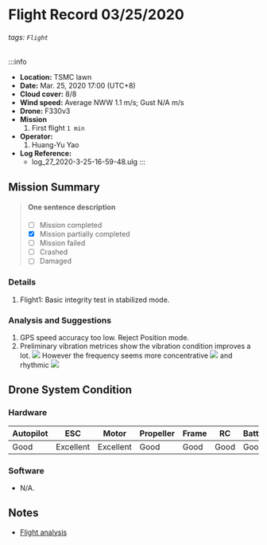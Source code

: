 # Flight Record 03/25/2020
###### tags: `Flight`

:::info
- **Location:** TSMC lawn
- **Date:** Mar. 25, 2020 17:00 (UTC+8)
- **Cloud cover:** 8/8
- **Wind speed:** Average NWW 1.1 m/s; Gust N/A m/s
- **Drone:** F330v3
- **Mission**
    1. First flight `1 min`
- **Operator:**
    1. Huang-Yu Yao
- **Log Reference:** 
    * log_27_2020-3-25-16-59-48.ulg
:::

## Mission Summary
> 
> #### One sentence description
> - [ ] Mission completed
> - [x] Mission partially completed
> - [ ] Mission failed
> - [ ] Crashed
> - [ ] Damaged
>
### Details
1. Flight1: Basic integrity test in stabilized mode.

### Analysis and Suggestions
1. GPS speed accuracy too low. Reject Position mode.
2. Preliminary vibration metrices show the vibration condition improves a lot.
![](https://i.imgur.com/myIz6qO.png)
However the frequency seems more concentrative
![](https://i.imgur.com/JyrHRgN.png)
and rhythmic
![](https://i.imgur.com/32BnosX.png)


## Drone System Condition

### Hardware
| Autopilot | ESC         | Motor        | Propeller | Frame  | RC    | Battery |
| --------- | ----------- | ------------ | --------- | ------ | ----- | ------- |
| Good      | Excellent   | Excellent    | Good      | Good   | Good  | Good    |

### Software
* N/A.

## Notes
* [Flight analysis](https://)
